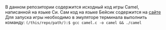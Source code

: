 В данном репозитории содержится исходный код игры Camel, написанной на языке Си.
Сам код на языке Бейсик содержится на [сайте](https://www.roug.org/retrocomputing/languages/basic/morebasicgames)
Для запуска игры необходимо в эмуляторе терминала выполнить команду:
``(/this/repo/path/):$ gcc camel.c -o camel && ./camel``
